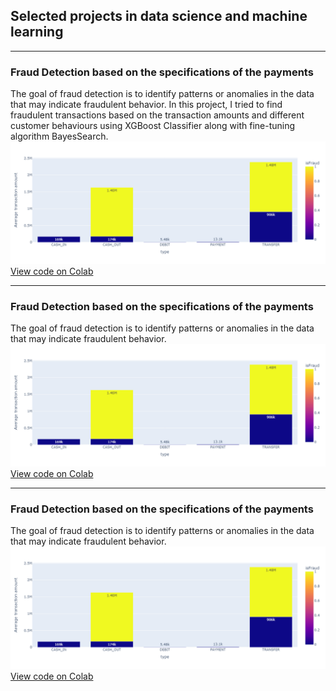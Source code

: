 ## Selected projects in data science and machine learning

---

### Fraud Detection based on the specifications of the payments 

The goal of fraud detection is to identify patterns or anomalies in the data that may indicate fraudulent behavior. In this project, I tried to find fraudulent transactions based on the transaction amounts and different customer behaviours using XGBoost Classifier along with fine-tuning algorithm BayesSearch. 
<img src="images/Fraud_detection.png?raw=true"/>
<a href="https://colab.research.google.com/drive/1XkQzwraZ0WONLY94eDm4ztxtaZkqUQmJ?usp=share_link">View code on Colab</a> 

---
### Fraud Detection based on the specifications of the payments 

The goal of fraud detection is to identify patterns or anomalies in the data that may indicate fraudulent behavior. 
<img src="images/Fraud_detection.png?raw=true"/>
<a href="https://colab.research.google.com/drive/1XkQzwraZ0WONLY94eDm4ztxtaZkqUQmJ?usp=share_link">View code on Colab</a> 

---

### Fraud Detection based on the specifications of the payments 

The goal of fraud detection is to identify patterns or anomalies in the data that may indicate fraudulent behavior.
<img src="images/Fraud_detection.png?raw=true"/>
<a href="https://colab.research.google.com/drive/1XkQzwraZ0WONLY94eDm4ztxtaZkqUQmJ?usp=share_link">View code on Colab</a> 






<!-- Remove above link if you don't want to attibute -->
